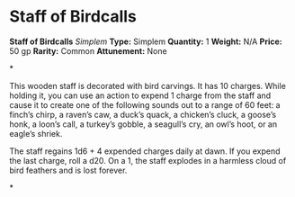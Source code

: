 # Staff of Birdcalls

**Staff of Birdcalls**
_Simplem_
**Type:** Simplem
**Quantity:** 1
**Weight:** N/A
**Price:** 50 gp
**Rarity:** Common
**Attunement:** None

*<p class="Core-Styles_Core-Body">This wooden staff is decorated with bird carvings. It has 10 charges. While holding it, you can use an action to expend 1 charge from the staff and cause it to create one of the following sounds out to a range of 60 feet: a finch’s chirp, a raven’s caw, a duck’s quack, a chicken’s cluck, a goose’s honk, a loon’s call, a turkey’s gobble, a seagull’s cry, an owl’s hoot, or an eagle<span class="No-Break">’s shriek.</span></p>
<p class="Core-Styles_Core-Body">The staff regains 1d6 + 4 expended charges daily at dawn. If you expend the last charge, roll a d20. On a 1, the staff explodes in a harmless cloud of bird feathers and is los<span class="No-Break">t forever.</span></p>*